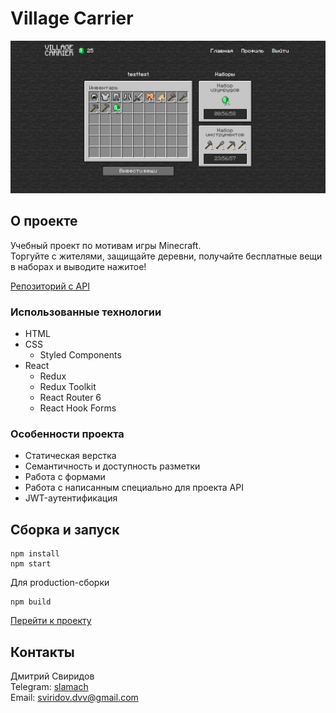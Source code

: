 # Village Carrier

![Скриншот страницы профиля проекта «Village Carrier»](/doc/screenshot.png)

## О проекте

Учебный проект по мотивам игры Minecraft.  
Торгуйте с жителями, защищайте деревни, получайте бесплатные вещи в наборах и выводите нажитое!  

[Репозиторий с API](https://github.com/sloning/Information-systems-and-databases)  

### Использованные технологии
- HTML
- CSS
  - Styled Components
- React
  - Redux
  - Redux Toolkit
  - React Router 6
  - React Hook Forms

### Особенности проекта
- Статическая верстка
- Семантичность и доступность разметки
- Работа с формами
- Работа с написанным специально для проекта API
- JWT-аутентификация

## Сборка и запуск
```
npm install
npm start
```

Для production-сборки
```
npm build
```

[Перейти к проекту](https://vc.dmitrysviridov.ru)  

## Контакты
Дмитрий Свиридов  
Telegram: [slamach](https://t.me/slamach)  
Email: sviridov.dvv@gmail.com
